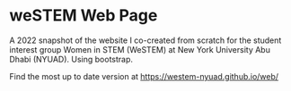 # weSTEM Web Page 
A 2022 snapshot of the website I co-created from scratch for the student interest group Women in STEM (WeSTEM) at New York University Abu Dhabi (NYUAD). Using bootstrap.  

Find the most up to date version at https://westem-nyuad.github.io/web/

